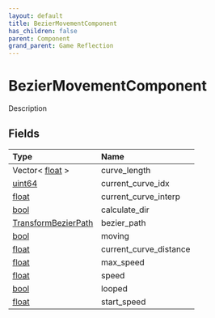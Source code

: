 ```yaml
---
layout: default
title: BezierMovementComponent
has_children: false
parent: Component
grand_parent: Game Reflection
---
```

# BezierMovementComponent
Description 

## Fields

| Type | Name |
|:-------------|:--------------|
| Vector< [float](/docs/game-reflection/components/float) > | curve_length |
| [uint64](/docs/game-reflection/components/uint64) | current_curve_idx |
| [float](/docs/game-reflection/components/float) | current_curve_interp |
| [bool](/docs/game-reflection/components/bool) | calculate_dir |
| [TransformBezierPath](/docs/game-reflection/classes/transform_bezier_path) | bezier_path |
| [bool](/docs/game-reflection/components/bool) | moving |
| [float](/docs/game-reflection/components/float) | current_curve_distance |
| [float](/docs/game-reflection/components/float) | max_speed |
| [float](/docs/game-reflection/components/float) | speed |
| [bool](/docs/game-reflection/components/bool) | looped |
| [float](/docs/game-reflection/components/float) | start_speed |

